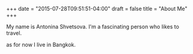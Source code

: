 +++
date = "2015-07-28T09:51:51-04:00"
draft = false
title = "About Me"
+++

My name is Antonina Shvetsova.
I'm a fascinating person who likes to travel.

as for now I live in Bangkok.
